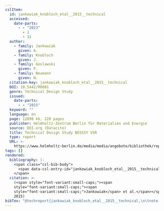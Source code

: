 ```yaml
---
cslItem:
  id: jankowiak_knobloch_etal__2015__technical
  accessed:
    date-parts:
      - - "2023"
        - 1
        - 31
  author:
    - family: Jankowiak
      given: A.
    - family: Knobloch
      given: J.
    - family: Goslawski
      given: P.
    - family: Neumann
      given: N.
  citation-key: jankowiak_knobloch_etal__2015__technical
  DOI: 10.5442/R0001
  genre: Technical Design Study
  issued:
    date-parts:
      - - "2015"
  keyword: ""
  language: en
  page: 12898 kb, 220 pages
  publisher: Helmholtz-Zentrum Berlin für Materialien und Energie
  source: DOI.org (Datacite)
  title: Technical Design Study BESSSY VSR
  type: report
  URL: >-
    https://www.helmholtz-berlin.de/media/media/angebote/bibliothek/reports/r0001-bessy-vsr-tds.pdf
tags: []
rendered:
  bibliography: |-
    <span class="csl-bib-body">
      <span data-csl-entry-id="jankowiak_knobloch_etal__2015__technical" class="csl-entry"><span class='author-bib'>Jankowiak, Knobloch, J., Goslawski, P., &#38; Neumann, N.</span>. <span class='date-bib'>(2015)</span>. <span class='title'><i><b><span style="font-style:normal;">Technical Design Study BESSSY VSR</span></b></i></span> (S. 12898 kb, 220 pages) [Technical Design Study]. Helmholtz-Zentrum Berlin für Materialien und Energie. <span class='URL'><a href='https://doi.org/10.5442/R0001'>LINK</a></span></span>
    </span>
  citation: >-
    (<span style="font-variant:small-caps;"><span
    style="font-variant:small-caps;"><span
    style="font-variant:small-caps;">Jankowiak</span> et al.</span></span>,
    2015)
bibTex: "@techreport{jankowiak_knobloch_etal__2015__technical,\n\tnote = {[Online; accessed 2023-01-31]},\n\tauthor = {Jankowiak, A. and Knobloch, J. and Goslawski, P. and Neumann, N.},\n\tyear = {2015},\n\tpages = {12898 kb, 220 pages},\n\tinstitution = {Helmholtz-Zentrum Berlin f{\\\" u}r Materialien und Energie},\n\ttitle = {Technical {Design} {Study} {BESSSY} {VSR}},\n\ttype = {Technical {Design} {Study}},\n}\n\n"
---
```

